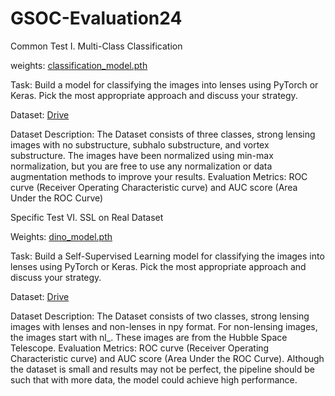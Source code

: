 # GSOC-Evaluation24


Common Test I. Multi-Class Classification

weights: [classification_model.pth](https://drive.google.com/file/d/1c9UipjdKYQyznsY2M7FbdvPbb6U_xRox/view?usp=sharing)

Task: Build a model for classifying the images into lenses using PyTorch or Keras. Pick the most appropriate approach and discuss your strategy.

Dataset: [Drive](https://drive.google.com/file/d/1ZEyNMEO43u3qhJAwJeBZxFBEYc_pVYZQ/view)

Dataset Description: The Dataset consists of three classes, strong lensing images with no substructure, subhalo substructure, and vortex substructure. The images have been normalized using min-max normalization, but you are free to use any normalization or data augmentation methods to improve your results.
Evaluation Metrics: ROC curve (Receiver Operating Characteristic curve) and AUC score (Area Under the ROC Curve) 

Specific Test VI. SSL on Real Dataset

Weights: [dino_model.pth](https://drive.google.com/file/d/1NEniPHl9Q-89L5E6NLm2mOWm1LPAzBZX/view?usp=sharing)

Task: Build a Self-Supervised Learning model for classifying the images into lenses using PyTorch or Keras. Pick the most appropriate approach and discuss your strategy. 

Dataset: [Drive](https://drive.google.com/file/d/1aafE2nDp7S6j59sZcBIzP3FnQxVCmHCx/view)

Dataset Description: The Dataset consists of two classes, strong lensing images with lenses and non-lenses in npy format. For non-lensing images, the images start with nl_. These images are from the Hubble Space Telescope. 
Evaluation Metrics: ROC curve (Receiver Operating Characteristic curve) and AUC score (Area Under the ROC Curve). Although the dataset is small and results may not be perfect, the pipeline should be such that with more data, the model could achieve high performance. 
